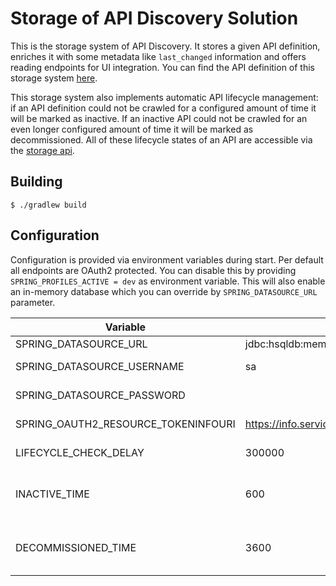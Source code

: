 # Storage of API Discovery Solution

This is the storage system of API Discovery. It stores a given API definition, enriches it
with some metadata like `last_changed` information and offers reading endpoints for UI integration.
You can find the API definition of this storage system [here](src/main/resources/api/storage-api.yaml).

This storage system also implements automatic API lifecycle management: if an API definition could
not be crawled for a configured amount of time it will be marked as inactive. If an inactive API
could not be crawled for an even longer configured amount of time it will be marked as decommissioned.
All of these lifecycle states of an API are accessible via the [storage api](src/main/resources/api/storage-api.yaml).


## Building

    $ ./gradlew build


## Configuration

Configuration is provided via environment variables during start. Per default all endpoints are OAuth2 protected.
You can disable this by providing `SPRING_PROFILES_ACTIVE = dev` as environment variable. This will also enable
an in-memory database which you can override by `SPRING_DATASOURCE_URL` parameter.

Variable                            | Default                                     | Description
----------------------------------- | ------------------------------------------- | -----------
SPRING_DATASOURCE_URL               | jdbc:hsqldb:mem:storage;sql.syntax_pgs=true | Database URL
SPRING_DATASOURCE_USERNAME          | sa                                          | Database Username
SPRING_DATASOURCE_PASSWORD          |                                             | Database User Password
SPRING_OAUTH2_RESOURCE_TOKENINFOURI | https://info.services.auth.zalando.com/oauth2/tokeninfo | OAuth2 Token Info endpoint
LIFECYCLE_CHECK_DELAY               | 300000                                      | Interval of crawling in ms
INACTIVE_TIME                       | 600                                         | Seconds after an active API is marked as inactive
DECOMMISSIONED_TIME                 | 3600                                        | Seconds after an inactive API is marked as decomissioned
